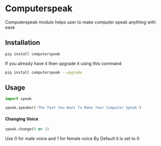 # Computerspeak

Computerspeak module helps user to make computer speak anything with ease

## Installation

```bash
pip install computerspeak
```
If you already have it then upgrade it using this command
```bash
pip install computerspeak --upgrade
```

## Usage

```python
import speak

speak.speaker('The Text You Want To Make Your Computer Speak')
```

#### Changing  Voice

```python
speak.change(0 or 1)
```

Use 0 for male voice and 1 for female voice By Default it is set to 0

